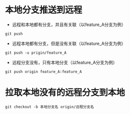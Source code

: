 # 本地分支推送到远程

* 远程和本地都有分支，并且有关联（以feature_A分支为例）

`git push`

* 远程本地都有分支，但是没有关联（以feature_A分支为例）

`git push -u prigin/feature_A`

* 远程分支没有，只有本地分支（以feature_A分支为例）

`git push origin feature_A:feature_A`



#  拉取本地没有的远程分支到本地

`git checkout -b 本地分支名 origin/远程分支名`

